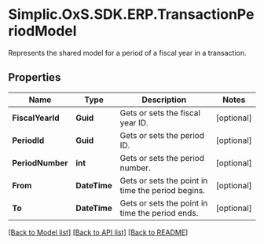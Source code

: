 # Simplic.OxS.SDK.ERP.TransactionPeriodModel
Represents the shared model for a period of a fiscal year in a transaction.

## Properties

Name | Type | Description | Notes
------------ | ------------- | ------------- | -------------
**FiscalYearId** | **Guid** | Gets or sets the fiscal year ID. | [optional] 
**PeriodId** | **Guid** | Gets or sets the period ID. | [optional] 
**PeriodNumber** | **int** | Gets or sets the period number. | [optional] 
**From** | **DateTime** | Gets or sets the point in time the period begins. | [optional] 
**To** | **DateTime** | Gets or sets the point in time the period ends. | [optional] 

[[Back to Model list]](../README.md#documentation-for-models) [[Back to API list]](../README.md#documentation-for-api-endpoints) [[Back to README]](../README.md)

